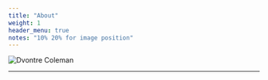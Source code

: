 ```yaml
---
title: "About"
weight: 1
header_menu: true
notes: "10% 20% for image position"
---
```


![Dvontre Coleman](img/resized_blue.jpg)


----
